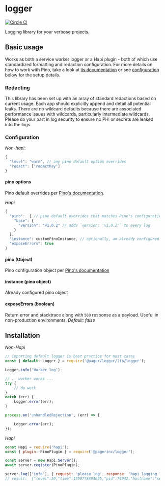 # logger
[![Circle CI](https://circleci.com/gh/pagerinc/logger.svg?style=svg&circle-token=5d187ad739918f3029e28534e5bf046ece8120ae)](https://circleci.com/gh/pagerinc/logger)

Logging library for your verbose projects.


## Basic usage

Works as both a service worker logger or a Hapi plugin - both of which use standardized formatting and redaction configuration. For more details on how to work with Pino, take a look at [its documentation](https://github.com/pinojs/pino) or see [configuration](#Configuration) below for the setup details.

### Redacting

This library has been set up with an array of standard redactions based on current usage. Each app should explicitly append and detail all potential leaks. There are no wildcard defaults because there are associated performance issues with wildcards, particularly intermediate wildcards. Please do your part in log security to ensure no PHI or secrets are leaked into the logs.

### Configuration

*Non-hapi*:
```javascript
{
  "level": "warn", // any pino default option overrides
  "redact": ['redactKey']
}
```

#### pino options
Pino default overrides per [Pino's documentation](https://github.com/pinojs/pino/blob/master/docs/api.md#options-object).

*Hapi*
```javascript
{
  "pino":  { // pino default overrides that matches Pino's configuration documentation
    "base": {
      "version": "v1.0.2" // adds `version: 'v1.0.2'` to every log
    }
  },
  "instance": customPinoInstance, // optionally, an already configured pino instance,
  "exposeErrors": true
}
```

#### pino (Object)
Pino configuration object per [Pino's documentation](https://github.com/pinojs/pino/blob/master/docs/api.md#options-object)

#### instance (pino object)
Already configured pino object

#### exposeErrors (boolean)
Return error and stacktrace along with `500` response as a payload. Useful in non-production environments.
_Default: false_

## Installation

*Non-Hapi*
```javascript
// importing default logger is best practice for most cases
const { default: Logger } = require('@pager/logger/lib/logger');

Logger.info('Worker log');

// .. worker works ...
try {
    // do work
}
catch (err) {
    Logger.error(err);
}

process.on('unhandledRejection', (err) => {

    Logger.error(err);
});

```

*Hapi*
```javascript
const Hapi = require('hapi');
const { plugin: PinoPlugin } = require('@pagerinc/logger');

const server = new Hapi.Server();
await server.register(PinoPlugin);

server.log(['info'], { request: 'please log', response: 'hapi logging ^_^' });
// result: `{"level":30,"time":1550778694025,"pid":74042,"hostname":"securitys-MacBook-Pro.local","tags":["info"],"data":{"request":"please log","response":"hapi logging ^_^"},"v":1}`
```